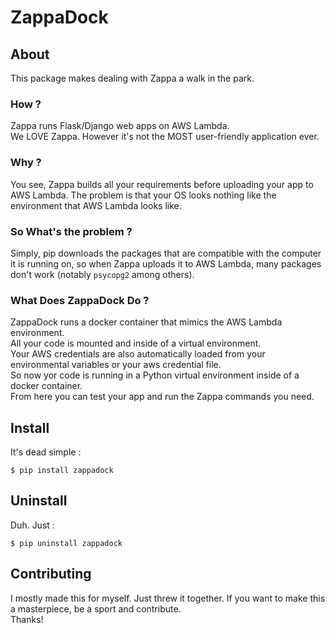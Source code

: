 # ZappaDock
## About
This package makes dealing with Zappa a walk in the park.
### How ?
Zappa runs Flask/Django web apps on AWS Lambda.  
We LOVE Zappa. However it's not the MOST user-friendly application ever.
### Why ?
You see, Zappa builds all your requirements before uploading your app to AWS Lambda. The problem is that your OS looks nothing like the environment that AWS Lambda looks like.
### So What's the problem ?
Simply, pip downloads the packages that are compatible with the computer it is running on, so when Zappa uploads it to AWS Lambda, many packages don't work (notably `psycopg2` among others).
### What Does ZappaDock Do ?
ZappaDock runs a docker container that mimics the AWS Lambda environment.  
All your code is mounted and inside of a virtual environment.  
Your AWS credentials are also automatically loaded from your environmental variables or your aws credential file.  
So now yor code is running in a Python virtual environment inside of a docker container.  
From here you can test your app and run the Zappa commands you need.  
## Install 
It's dead simple :
```
$ pip install zappadock
```
## Uninstall 
Duh. Just :
```
$ pip uninstall zappadock
```
## Contributing
I mostly made this for myself. Just threw it together. If you want to make this a masterpiece, be a sport and contribute.  
Thanks!

